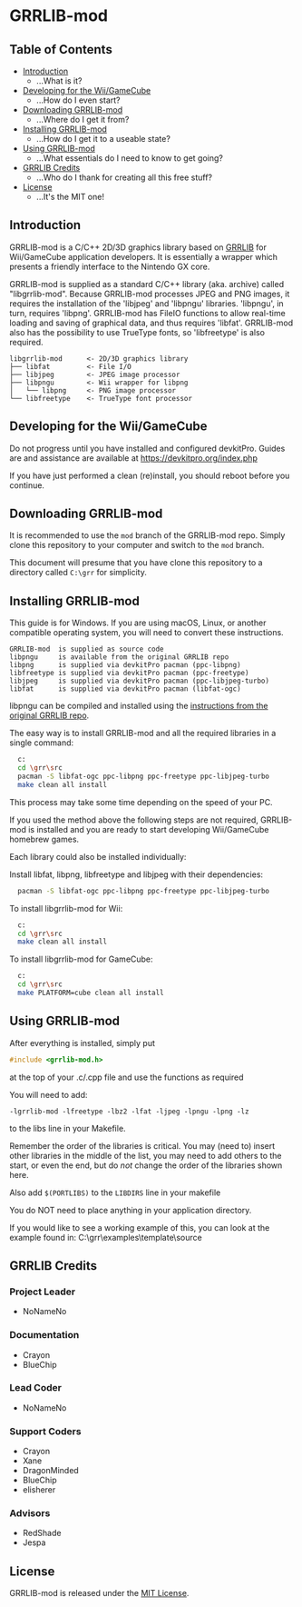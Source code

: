# GRRLIB-mod
## Table of Contents
* [Introduction](#introduction)
  * ...What is it?
* [Developing for the Wii/GameCube](#developing-for-the-wiigamecube)
  * ...How do I even start?
* [Downloading GRRLIB-mod](#downloading-grrlib-mod)
  * ...Where do I get it from?
* [Installing GRRLIB-mod](#installing-grrlib-mod)
  * ...How do I get it to a useable state?
* [Using GRRLIB-mod](#using-grrlib-mod)
  * ...What essentials do I need to know to get going?
* [GRRLIB Credits](#grrlib-credits)
  * ...Who do I thank for creating all this free stuff?
* [License](#license)
  * ...It's the MIT one!

## Introduction
GRRLIB-mod is a C/C++ 2D/3D graphics library based on [GRRLIB](https://github.com/GRRLIB/GRRLIB) for Wii/GameCube application developers. It is essentially a wrapper which presents a friendly interface to the Nintendo GX core.

GRRLIB-mod is supplied as a standard C/C++ library (aka. archive) called "libgrrlib-mod". Because GRRLIB-mod processes JPEG and PNG images, it requires the installation of the 'libjpeg' and 'libpngu' libraries. 'libpngu', in turn, requires 'libpng'. GRRLIB-mod has FileIO functions to allow real-time loading and saving of graphical data, and thus requires 'libfat'. GRRLIB-mod also has the possibility to use TrueType fonts, so 'libfreetype' is also required.

```
libgrrlib-mod      <- 2D/3D graphics library
├── libfat         <- File I/O
├── libjpeg        <- JPEG image processor
├── libpngu        <- Wii wrapper for libpng
│   └── libpng     <- PNG image processor
└── libfreetype    <- TrueType font processor
```

## Developing for the Wii/GameCube
Do not progress until you have installed and configured devkitPro. Guides are and assistance are available at <https://devkitpro.org/index.php>

If you have just performed a clean (re)install, you should reboot before you continue.

## Downloading GRRLIB-mod
It is recommended to use the `mod` branch of the GRRLIB-mod repo. Simply clone this repository to your computer and switch to the `mod` branch.

This document will presume that you have clone this repository to a directory called  `C:\grr` for simplicity.

## Installing GRRLIB-mod
This guide is for Windows. If you are using macOS, Linux, or another compatible operating system, you will need to convert these instructions.

```text
GRRLIB-mod  is supplied as source code
libpngu     is available from the original GRRLIB repo
libpng      is supplied via devkitPro pacman (ppc-libpng)
libfreetype is supplied via devkitPro pacman (ppc-freetype)
libjpeg     is supplied via devkitPro pacman (ppc-libjpeg-turbo)
libfat      is supplied via devkitPro pacman (libfat-ogc)
```

libpngu can be compiled and installed using the [instructions from the original GRRLIB repo](https://github.com/GRRLIB/GRRLIB#installing-grrlib).

The easy way is to install GRRLIB-mod and all the required libraries in a single command:
```bash
  c:
  cd \grr\src
  pacman -S libfat-ogc ppc-libpng ppc-freetype ppc-libjpeg-turbo
  make clean all install
```

This process may take some time depending on the speed of your PC.

If you used the method above the following steps are not required, GRRLIB-mod is installed and you are ready to start developing Wii/GameCube homebrew games.

Each library could also be installed individually:

Install libfat, libpng, libfreetype and libjpeg with their dependencies:
```bash
  pacman -S libfat-ogc ppc-libpng ppc-freetype ppc-libjpeg-turbo
```

To install libgrrlib-mod for Wii:
```bash
  c:
  cd \grr\src
  make clean all install
```

To install libgrrlib-mod for GameCube:
```bash
  c:
  cd \grr\src
  make PLATFORM=cube clean all install
```

## Using GRRLIB-mod
After everything is installed, simply put
```c
#include <grrlib-mod.h>
```
at the top of your .c/.cpp file and use the functions as required

You will need to add:
```make
-lgrrlib-mod -lfreetype -lbz2 -lfat -ljpeg -lpngu -lpng -lz
```
to the libs line in your Makefile.

Remember the order of the libraries is critical. You may (need to) insert other libraries in the middle of the list, you may need to add others to the start, or even the end, but do *not* change the order of the libraries shown here.

Also add `$(PORTLIBS)` to the `LIBDIRS` line in your makefile

You do NOT need to place anything in your application directory.

If you would like to see a working example of this, you can look at the example found in: C:\grr\examples\template\source

## GRRLIB Credits
### Project Leader
* NoNameNo

### Documentation
* Crayon
* BlueChip

### Lead Coder
* NoNameNo

### Support Coders
* Crayon
* Xane
* DragonMinded
* BlueChip
* elisherer

### Advisors
* RedShade
* Jespa

## License
GRRLIB-mod is released under the [MIT License](LICENSE).

